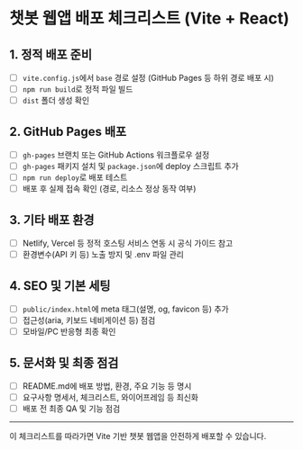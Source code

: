 # 챗봇 웹앱 배포 체크리스트 (Vite + React)

## 1. 정적 배포 준비
- [ ] `vite.config.js`에서 `base` 경로 설정 (GitHub Pages 등 하위 경로 배포 시)
- [ ] `npm run build`로 정적 파일 빌드
- [ ] `dist` 폴더 생성 확인

## 2. GitHub Pages 배포
- [ ] `gh-pages` 브랜치 또는 GitHub Actions 워크플로우 설정
- [ ] `gh-pages` 패키지 설치 및 `package.json`에 deploy 스크립트 추가
- [ ] `npm run deploy`로 배포 테스트
- [ ] 배포 후 실제 접속 확인 (경로, 리소스 정상 동작 여부)

## 3. 기타 배포 환경
- [ ] Netlify, Vercel 등 정적 호스팅 서비스 연동 시 공식 가이드 참고
- [ ] 환경변수(API 키 등) 노출 방지 및 .env 파일 관리

## 4. SEO 및 기본 세팅
- [ ] `public/index.html`에 meta 태그(설명, og, favicon 등) 추가
- [ ] 접근성(aria, 키보드 네비게이션 등) 점검
- [ ] 모바일/PC 반응형 최종 확인

## 5. 문서화 및 최종 점검
- [ ] README.md에 배포 방법, 환경, 주요 기능 등 명시
- [ ] 요구사항 명세서, 체크리스트, 와이어프레임 등 최신화
- [ ] 배포 전 최종 QA 및 기능 점검

---

이 체크리스트를 따라가면 Vite 기반 챗봇 웹앱을 안전하게 배포할 수 있습니다.
